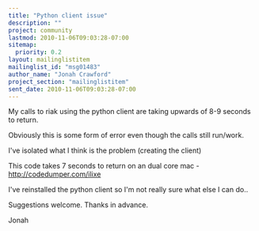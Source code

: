 ```yaml
---
title: "Python client issue"
description: ""
project: community
lastmod: 2010-11-06T09:03:28-07:00
sitemap:
  priority: 0.2
layout: mailinglistitem
mailinglist_id: "msg01483"
author_name: "Jonah Crawford"
project_section: "mailinglistitem"
sent_date: 2010-11-06T09:03:28-07:00
---
```



My calls to riak using the python client are taking upwards of 8-9 seconds to 
return.

Obviously this is some form of error even though the calls still run/work.

I've isolated what I think is the problem (creating the client)

This code takes 7 seconds to return on an dual core mac - 
http://codedumper.com/ilixe

I've reinstalled the python client so I'm not really sure what else I can do..

Suggestions welcome. Thanks in advance.

Jonah
